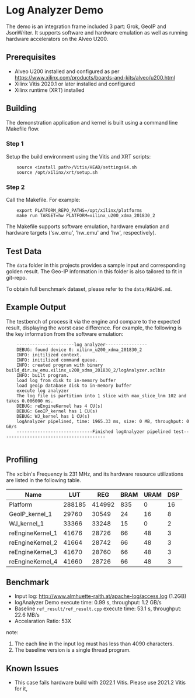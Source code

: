 # Log Analyzer Demo

The demo is an integration frame included 3 part: Grok, GeoIP and JsonWriter. It supports software and hardware emulation as well as running hardware accelerators on the Alveo U200.

## Prerequisites

- Alveo U200 installed and configured as per https://www.xilinx.com/products/boards-and-kits/alveo/u200.html
- Xilinx Vitis 2020.1 or later installed and configured
- Xilinx runtime (XRT) installed

## Building

The demonstration application and kernel is built using a command line Makefile flow.

### Step 1

Setup the build environment using the Vitis and XRT scripts:

```
    source <install path>/Vitis/HEAD/settings64.sh
    source /opt/xilinx/xrt/setup.sh
```

### Step 2

Call the Makefile. For example:

```
    export PLATFORM_REPO_PATHS=/opt/xilinx/platforms
    make run TARGET=hw PLATFORM=xilinx_u200_xdma_201830_2
```

The Makefile supports software emulation, hardware emulation and hardware targets ('sw_emu', 'hw_emu' and 'hw', respectively).

## Test Data

The `data` folder in this projects provides a sample input and corresponding golden result.
The Geo-IP information in this folder is also tailored to fit in git-repo.

To obtain full benchmark dataset, please refer to the `data/README.md`.

## Example Output

The testbench of process it via the engine and compare to the expected result, displaying the worst case difference. For example, the following is the key information from the software emulation:

```
    ----------------------log analyzer----------------
    DEBUG: found device 0: xilinx_u200_xdma_201830_2
    INFO: initilized context.
    INFO: initilized command queue.
    INFO: created program with binary build_dir.sw_emu.xilinx_u200_xdma_201830_2/logAnalyzer.xclbin
    INFO: built program.
    load log from disk to in-memory buffer
    load geoip database disk to in-memory buffer
    execute log analyzer
    The log file is partition into 1 slice with max_slice_lnm 102 and  takes 0.006000 ms.
    DEBUG: reEngineKernel has 4 CU(s)
    DEBUG: GeoIP_kernel has 1 CU(s)
    DEBUG: WJ_kernel has 1 CU(s)
    logAnalyzer pipelined, time: 1965.33 ms, size: 0 MB, throughput: 0 GB/s
    -----------------------------Finished logAnalyzer pipelined test----------------------------------------


```
## Profiling

The xclbin's Frequency is 231 MHz, and its hardware resource utilizations are listed in the following table.

| Name             | LUT     |  REG      | BRAM  | URAM  | DSP   |
| ---------------- | ------- |  -------- | ----- | ----- | ------|
| Platform         | 288185  |   414992  |  835  |   0   |   16  |
| GeoIP_kernel_1   |  29760  |    30549  |   24  |  16   |    8  |
| WJ_kernel_1      |  33366  |    33248  |   15  |   0   |    2  |
| reEngineKernel_1 |  41676  |    28726  |   66  |  48   |    3  |
| reEngineKernel_2 |  41664  |    28742  |   66  |  48   |    3  |
| reEngineKernel_3 |  41670  |    28760  |   66  |  48   |    3  |
| reEngineKernel_4 |  41660  |    28726  |   66  |  48   |    3  |

## Benchmark

- Input log: http://www.almhuette-raith.at/apache-log/access.log (1.2GB)
- logAnalyzer Demo execute time: 0.99 s, throughput: 1.2 GB/s
- Baseline `ref_result/ref_result.cpp` execute time: 53.1 s, throughput: 22.6 MB/s
- Accelaration Ratio: 53X

note:

1. The each line in the input log must has less than 4090 characters.
2. The baseline version is a single thread program.


## Known Issues

* This case fails hardware build with 2022.1 Vitis. Please use 2021.2 Vitis for it,

